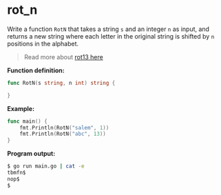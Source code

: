 # rot_n


Write a function `RotN` that takes a string `s` and an integer `n` as input, and returns a new string where each letter in the original string is shifted by `n` positions in the alphabet.

> Read more about [rot13 here](https://en.wikipedia.org/wiki/ROT13)

**Function definition:**

```go
func RotN(s string, n int) string {

}
```

**Example:**

```go
func main() {
    fmt.Println(RotN("salem", 1))
    fmt.Println(RotN("abc", 13))
}
```

**Program output:**

```sh
$ go run main.go | cat -e
tbmfn$
nop$
$
```
